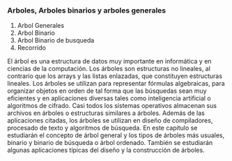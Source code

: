 ###                Arboles, Arboles binarios y arboles generales

1. Arbol Generales
2. Arbol Binario
3. Arbol Binario de busqueda
4. Recorrido

El árbol es una estructura de datos muy importante en informática y en ciencias de la computación.
Los árboles son estructuras no lineales, al contrario que los arrays y las listas enlazadas,
que constituyen estructuras lineales.
Los árboles se utilizan para representar fórmulas algebraicas, para organizar objetos en orden
de tal forma que las búsquedas sean muy eficientes y en aplicaciones diversas tales como
inteligencia artificial o algoritmos de cifrado. Casi todos los sistemas operativos almacenan sus
archivos en árboles o estructuras similares a árboles. Además de las aplicaciones citadas, los
árboles se utilizan en diseño de compiladores, procesado de texto y algoritmos de búsqueda.
En este capítulo se estudiarán el concepto de árbol general y los tipos de árboles más usuales,
binario y binario de búsqueda o árbol ordenado. También se estudiarán algunas aplicaciones
típicas del diseño y la construcción de árboles.